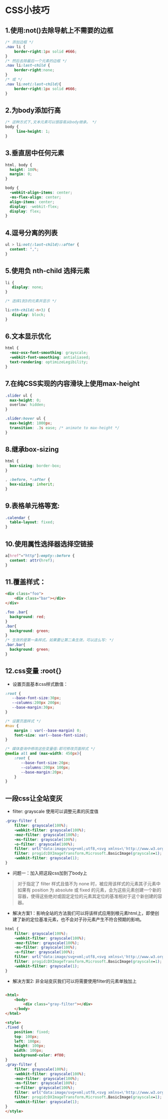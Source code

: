 # CSS小技巧

## 1.使用:not()去除导航上不需要的边框

```css
/* 添加边框 */
.nav li {
    border-right:1px solid #666;
}
/* 然后去除最后一个元素的边框 */
.nav li:last-child {
    border-right:none;
}
/* 或 */
.nav li:not(:last-child){
    border-right:1px solid #666;
}

```
## 2.为body添加行高

```css
/* 这种方式下,文本元素可以很容易从body继承。 */
body {
     line-height: 1;
}
```

## 3.垂直居中任何元素

```css
html, body {
  height: 100%;
  margin: 0;
}

body {
  -webkit-align-items: center;  
  -ms-flex-align: center;  
  align-items: center;
  display: -webkit-flex;
  display: flex;
}
```

## 4.逗号分离的列表

```css
ul > li:not(:last-child)::after {
  content: ",";
}
```

## 5.使用负 nth-child 选择元素

```css
li {
   display: none;
}

/* 选择1到3的元素并显示 */

li:nth-child(-n+3) { 
   display: block;
}
```
## 6.文本显示优化

```css
html {
  -moz-osx-font-smoothing: grayscale;
  -webkit-font-smoothing: antialiased;
  text-rendering: optimizeLegibility;
}
```
## 7.在纯CSS实现的内容滑块上使用max-height

```css
.slider ul {
  max-height: 0;
  overlow: hidden;
}

.slider:hover ul {
  max-height: 1000px;
  transition: .3s ease; /* animate to max-height */
}
```

## 8.继承box-sizing

```css
html {
  box-sizing: border-box;
}

, :before, *:after {
  box-sizing: inherit;
}
```
## 9.表格单元格等宽:

```css
.calendar {
  table-layout: fixed;
}
```
## 10.使用属性选择器选择空链接

```css
a[href^="http"]:empty::before {
  content: attr(href);
}
```

## 11.覆盖样式：

```html
<div class="foo">
    <div class="bar"></div>
</div>
```

```css
.foo .bar{
  background: red;
}
.bar{
  background: green;
}
/* 生效的是第一条样式。如果要让第二条生效，可以这么写: */
.bar.bar{
  background: green;
}
```


## 12.css变量 :root{}
- 设置页面基本css样式数值：

```css
:root {
   --base-font-size:30px; 
   --columns:200px 200px;
   --base-margin:30px;
}

/* 设置页面样式 */
#nav {
    margin : var(--base-margin) 0;
    font-size: var(--base-font-size);
}

/* 媒体查询中修改这些变量值:即可修改页面样式 */
@media all and (max-width: 450px){
    :root {
       --base-font-size:20px; 
       --columns:200px 100px;
       --base-margin:20px;
    }
}
```

## 一段css让全站变灰

- filter: grayscale 使用可以调整元素的灰度值

```css
.gray-filter {
    filter: grayscale(100%);
    -webkit-filter: grayscale(100%);
    -moz-filter: grayscale(100%);
    -ms-filter: grayscale(100%);
    -o-filter: grayscale(100%);
    filter: url("data:image/svg+xml;utf8,<svg xmlns=\'http://www.w3.org/2000/svg\'><filter id=\'grayscale\'><feColorMatrix type=\'matrix\' values=\'0.3333 0.3333 0.3333 0 0 0.3333 0.3333 0.3333 0 0 0.3333 0.3333 0.3333 0 0 0 0 0 1 0\'/></filter></svg>#grayscale");
    filter: progid:DXImageTransform.Microsoft.BasicImage(grayscale=1);
    -webkit-filter: grayscale(1);
}
```

- 问题一：加入把这段css加到了body上
> 对于指定了 filter 样式且值不为 none 时，被应用该样式的元素其子元素中如果有 position 为 absolute 或 fixed 的元素，会为这些元素创建一个新的容器，使得这些绝对或固定定位的元素其定位的基准相对于这个新创建的容器。

- 解决方案1：影响全站的方法我们可以将该样式应用到根元素html上，即使创建了新的定位基准元素，也不会对子孙元素产生不符合预期的影响。

```css
html {
    filter: grayscale(100%);
    -webkit-filter: grayscale(100%);
    -moz-filter: grayscale(100%);
    -ms-filter: grayscale(100%);
    -o-filter: grayscale(100%);
    filter: url("data:image/svg+xml;utf8,<svg xmlns=\'http://www.w3.org/2000/svg\'><filter id=\'grayscale\'><feColorMatrix type=\'matrix\' values=\'0.3333 0.3333 0.3333 0 0 0.3333 0.3333 0.3333 0 0 0.3333 0.3333 0.3333 0 0 0 0 0 1 0\'/></filter></svg>#grayscale");
    filter: progid:DXImageTransform.Microsoft.BasicImage(grayscale=1);
    -webkit-filter: grayscale(1);
}
```

- 解决方案2: 非全站变灰我们可以将需要使用filter的元素单独加上

```html

<html>
    <body>
        <div class="gray-filter"></div>
    </body>
</html>

<style>
.fixed {
    position: fixed;
    top: 100px;
    left: 100px;
    height: 100px;
    width: 100px;
    background-color: #f00;
}
.gray-filter {
    filter: grayscale(100%);
    -webkit-filter: grayscale(100%);
    -moz-filter: grayscale(100%);
    -ms-filter: grayscale(100%);
    -o-filter: grayscale(100%);
    filter: url("data:image/svg+xml;utf8,<svg xmlns=\'http://www.w3.org/2000/svg\'><filter id=\'grayscale\'><feColorMatrix type=\'matrix\' values=\'0.3333 0.3333 0.3333 0 0 0.3333 0.3333 0.3333 0 0 0.3333 0.3333 0.3333 0 0 0 0 0 1 0\'/></filter></svg>#grayscale");
    filter: progid:DXImageTransform.Microsoft.BasicImage(grayscale=1);
    -webkit-filter: grayscale(1);
}
</style>
```



